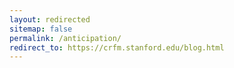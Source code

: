 ```yaml
---
layout: redirected
sitemap: false
permalink: /anticipation/
redirect_to: https://crfm.stanford.edu/blog.html
---
```

